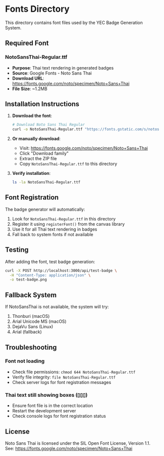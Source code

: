 # Fonts Directory

This directory contains font files used by the YEC Badge Generation System.

## Required Font

### NotoSansThai-Regular.ttf
- **Purpose**: Thai text rendering in generated badges
- **Source**: Google Fonts - Noto Sans Thai
- **Download URL**: https://fonts.google.com/noto/specimen/Noto+Sans+Thai
- **File Size**: ~1.2MB

## Installation Instructions

1. **Download the font**:
   ```bash
   # Download Noto Sans Thai Regular
   curl -o NotoSansThai-Regular.ttf "https://fonts.gstatic.com/s/notosansthai/v21/iJWnBXeMan_i4p8NXV2V_VNLqEtd6zM.woff2"
   ```

2. **Or manually download**:
   - Visit: https://fonts.google.com/noto/specimen/Noto+Sans+Thai
   - Click "Download family"
   - Extract the ZIP file
   - Copy `NotoSansThai-Regular.ttf` to this directory

3. **Verify installation**:
   ```bash
   ls -la NotoSansThai-Regular.ttf
   ```

## Font Registration

The badge generator will automatically:
1. Look for `NotoSansThai-Regular.ttf` in this directory
2. Register it using `registerFont()` from the canvas library
3. Use it for all Thai text rendering in badges
4. Fall back to system fonts if not available

## Testing

After adding the font, test badge generation:
```bash
curl -X POST http://localhost:3000/api/test-badge \
  -H "Content-Type: application/json" \
  -o test-badge.png
```

## Fallback System

If NotoSansThai is not available, the system will try:
1. Thonburi (macOS)
2. Arial Unicode MS (macOS)
3. DejaVu Sans (Linux)
4. Arial (fallback)

## Troubleshooting

### Font not loading
- Check file permissions: `chmod 644 NotoSansThai-Regular.ttf`
- Verify file integrity: `file NotoSansThai-Regular.ttf`
- Check server logs for font registration messages

### Thai text still showing boxes (▯▯▯)
- Ensure font file is in the correct location
- Restart the development server
- Check console logs for font registration status

## License

Noto Sans Thai is licensed under the SIL Open Font License, Version 1.1.
See: https://fonts.google.com/noto/specimen/Noto+Sans+Thai 